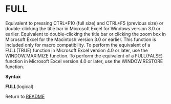 # FULL

Equivalent to pressing CTRL+F10 (full size) and CTRL+F5 (previous size)
or double-clicking the title bar in Microsoft Excel for Windows version
3.0 or earlier. Equivalent to double-clicking the title bar or clicking
the zoom box in Microsoft Excel for the Macintosh version 3.0 or
earlier. This function is included only for macro compatibility. To
perform the equivalent of a FULL(TRUE) function in Microsoft Excel
version 4.0 or later, use the WINDOW.MAXIMIZE function. To perform the
equivalent of a FULL(FALSE) function in Microsoft Excel version 4.0 or
later, use the WINDOW.RESTORE function.

**Syntax**

**FULL**(logical)



Return to [README](README.md)

